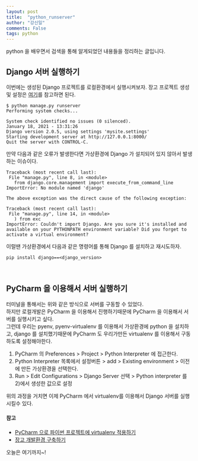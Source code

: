 ```yaml
---
layout: post
title:  "python_runserver"
author: "강신일"
comments: False
tags: python
---
```

python 을 배우면서 검색을 통해 알게되었던 내용들을 정리하는 글입니다.

## Django 서버 실행하기
이번에는 생성된 Django 프로젝트를 로컬환경에서 실행시켜보자.
장고 프로젝트 생성 및 설정은 [여기](https://wikidocs.net/72377)를 참고하면 된다.

```
$ python manage.py runserver
Performing system checks...

System check identified no issues (0 silenced).
January 18, 2021 - 13:31:26
Django version 2.0.5, using settings 'mysite.settings'
Starting development server at http://127.0.0.1:8000/
Quit the server with CONTROL-C.
```

만약 다음과 같은 오류가 발생한다면 가상환경에 Django 가 설치되어 있지 않아서 발생하는 이슈이다.
```
Traceback (most recent call last):
 File "manage.py", line 8, in <module>
   from django.core.management import execute_from_command_line
ImportError: No module named 'django'

The above exception was the direct cause of the following exception:

Traceback (most recent call last):
 File "manage.py", line 14, in <module>
   ) from exc
ImportError: Couldn't import Django. Are you sure it's installed and available on your PYTHONPATH environment variable? Did you forget to activate a virtual environment?
```

이럴땐 가상환경에서 다음과 같은 명령어를 통해 Django 를 설치하고 재시도하자.
```
pip install django==<django_version>
```
<br>

## PyCharm 을 이용해서 서버 실행하기
터미널을 통해서는 위와 같은 방식으로 서버를 구동할 수 있었다.<br>
하지만 로컬개발은 PyCharm 을 이용해서 진행하기때문에 PyCharm 을 이용해서 서버를 실행시키고 싶다.<br>
그런데 우리는 pyenv, pyenv-virtualenv 를 이용해서 가상환경에 python 을 설치하고, django 를 설치했기때문에 PyCharm 도 우리가만든 virtualenv 를 이용해서 구동하도록 설정해야한다.

1. PyCharm 의 Preferences > Project > Python Interpreter 에 접근한다.
2. Python Interpreter 목록에서 설정버튼 > add > Existing environment > 이전에 만든 가상환경을 선택한다.
3. Run > Edit Configurations > Django Server 선택 > Python interpreter 를 2)에서 생성한 값으로 설정

위의 과정을 거치면 이제 PyCharm 에서 virtualenv를 이용해서 Django 서버를 실행시킬수 있다.

#### 참고
* [PyCharm 으로 파이썬 프로젝트에 virtualenv 적용하기](https://psychoria.tistory.com/447)
* [장고 개발환경 구축하기](https://www.askcompany.kr/r/articles/8b6e34a/)

오늘은 여기까지~!
